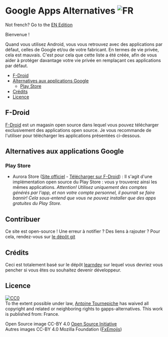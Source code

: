 # Google Apps Alternatives ![FR](https://raw.githubusercontent.com/AntoineJT/gapps-alternatives/master/medias/franceflag.png)

Not french? Go to the [EN Edition](/en)

Bienvenue !

Quand vous utilisez Android, vous vous retrouvez avec des applications par défaut, celles de Google et/ou de votre fabricant. En termes de vie privée, cela est mauvais.
C'est pour cela que cette liste a été créée, afin de vous aider à protéger davantage votre vie privée en remplaçant ces applications par défaut.

- [F-Droid](#f-droid)
- [Alternatives aux applications Google](#alternatives-aux-applications-google)
  - [Play Store](#play-store)
- [Crédits](#cr%C3%A9dits)
- [Licence](#licence)

## F-Droid

[F-Droid](https://f-droid.org) est un magasin open source dans lequel vous pouvez télécharger exclusivement des applications open source.
Je vous recommande de l'utiliser pour télécharger les applications présentées ci-dessous.

## Alternatives aux applications Google

### Play Store

* Aurora Store ([Site officiel](http://auroraoss.com/) - [Télécharger sur F-Droid](https://f-droid.org/app/com.aurora.store)) : Il s'agit d'une implémentation open source du Play Store : vous y trouverez ainsi les mêmes applications. *Attention! Utilisez uniquement des comptes générés par l'app, et non votre compte personnel, il pourrait se faire bannir! Cela sous-entend que vous ne pouvez installer que des apps gratuites du Play Store.*

## Contribuer

Ce site est open-source ! Une erreur à notifier ? Des liens à rajouter ? Pour cela, rendez-vous sur [le dépôt git](https://github.com/AntoineJT/gapps-alternatives)

## Crédits

Ceci est totalement basé sur le dépôt [learndev](https://github.com/learndev-info/awesome-learning-dev-fr) sur lequel vous devriez vous pencher si vous êtes ou souhaitez devenir développeur.

## Licence

<p xmlns:dct="http://purl.org/dc/terms/" xmlns:vcard="http://www.w3.org/2001/vcard-rdf/3.0#">
  <a rel="license"
     href="http://creativecommons.org/publicdomain/zero/1.0/">
    <img src="https://licensebuttons.net/p/zero/1.0/88x31.png" style="border-style: none;" alt="CC0" />
  </a>
  <br />
  To the extent possible under law,
  <a rel="dct:publisher"
     href="https://github.com/AntoineJT/gapps-alternatives">
    <span property="dct:title">Antoine Tournepiche</span></a>
  has waived all copyright and related or neighboring rights to
  <span property="dct:title">gapps-alternatives</span>.
This work is published from:
<span property="vcard:Country" datatype="dct:ISO3166"
      content="FR" about="https://github.com/AntoineJT/gapps-alternatives">
  France</span>.
</p>

Open Source image CC-BY 4.0 [Open Source Initiative](https://opensource.org/)<br>
Autres images CC-BY 4.0 Mozilla Foundation ([FxEmojis](https://github.com/mozilla/fxemoji))
